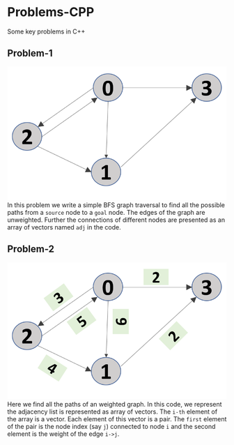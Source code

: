# Problems-CPP
Some key problems in C++

## Problem-1
![image](./images/graph_problem_1.png)
In this problem we write a simple BFS graph traversal to find all the possible paths from a `source` node to a `goal` node. The edges of the graph are unweighted. Further the connections of different nodes are presented as an array of vectors named `adj` in the code.

## Problem-2
![image](./images/graph_problem_2.png)
Here we find all the paths of an weighted graph. In this code, we represent the adjacency list is represented as array of vectors. The `i-th` element of the array is a vector. Each element of this vector is a pair. The `first` element of the pair is the node index (say `j`) connected to node `i` and the second element is the weight of the edge `i->j`.
